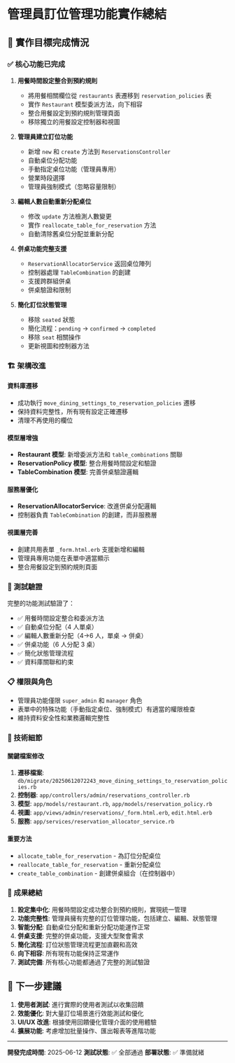 # 管理員訂位管理功能實作總結

## 🎯 實作目標完成情況

### ✅ 核心功能已完成

1. **用餐時間設定整合到預約規則**

    - 將用餐相關欄位從 `restaurants` 表遷移到 `reservation_policies` 表
    - 實作 `Restaurant` 模型委派方法，向下相容
    - 整合用餐設定到預約規則管理頁面
    - 移除獨立的用餐設定控制器和視圖

2. **管理員建立訂位功能**

    - 新增 `new` 和 `create` 方法到 `ReservationsController`
    - 自動桌位分配功能
    - 手動指定桌位功能（管理員專用）
    - 營業時段選擇
    - 管理員強制模式（忽略容量限制）

3. **編輯人數自動重新分配桌位**

    - 修改 `update` 方法檢測人數變更
    - 實作 `reallocate_table_for_reservation` 方法
    - 自動清除舊桌位分配並重新分配

4. **併桌功能完整支援**

    - `ReservationAllocatorService` 返回桌位陣列
    - 控制器處理 `TableCombination` 的創建
    - 支援跨群組併桌
    - 併桌驗證和限制

5. **簡化訂位狀態管理**
    - 移除 `seated` 狀態
    - 簡化流程：`pending` → `confirmed` → `completed`
    - 移除 `seat` 相關操作
    - 更新視圖和控制器方法

### 🏗️ 架構改進

#### 資料庫遷移

-   成功執行 `move_dining_settings_to_reservation_policies` 遷移
-   保持資料完整性，所有現有設定正確遷移
-   清理不再使用的欄位

#### 模型層增強

-   **Restaurant 模型**: 新增委派方法和 `table_combinations` 關聯
-   **ReservationPolicy 模型**: 整合用餐時間設定和驗證
-   **TableCombination 模型**: 完善併桌驗證邏輯

#### 服務層優化

-   **ReservationAllocatorService**: 改進併桌分配邏輯
-   控制器負責 `TableCombination` 的創建，而非服務層

#### 視圖層完善

-   創建共用表單 `_form.html.erb` 支援新增和編輯
-   管理員專用功能在表單中適當顯示
-   整合用餐設定到預約規則頁面

### 🧪 測試驗證

完整的功能測試驗證了：

-   ✅ 用餐時間設定整合和委派方法
-   ✅ 自動桌位分配（4 人單桌）
-   ✅ 編輯人數重新分配（4→6 人，單桌 → 併桌）
-   ✅ 併桌功能（6 人分配 3 桌）
-   ✅ 簡化狀態管理流程
-   ✅ 資料庫關聯和約束

### 📋 權限與角色

-   管理員功能僅限 `super_admin` 和 `manager` 角色
-   表單中的特殊功能（手動指定桌位、強制模式）有適當的權限檢查
-   維持資料安全性和業務邏輯完整性

### 🔧 技術細節

#### 關鍵檔案修改

1. **遷移檔案**: `db/migrate/20250612072243_move_dining_settings_to_reservation_policies.rb`
2. **控制器**: `app/controllers/admin/reservations_controller.rb`
3. **模型**: `app/models/restaurant.rb`, `app/models/reservation_policy.rb`
4. **視圖**: `app/views/admin/reservations/_form.html.erb`, `edit.html.erb`
5. **服務**: `app/services/reservation_allocator_service.rb`

#### 重要方法

-   `allocate_table_for_reservation` - 為訂位分配桌位
-   `reallocate_table_for_reservation` - 重新分配桌位
-   `create_table_combination` - 創建併桌組合（在控制器中）

### 🎉 成果總結

1. **設定集中化**: 用餐時間設定成功整合到預約規則，實現統一管理
2. **功能完整性**: 管理員擁有完整的訂位管理功能，包括建立、編輯、狀態管理
3. **智能分配**: 自動桌位分配和重新分配功能運作正常
4. **併桌支援**: 完整的併桌功能，支援大型聚會需求
5. **簡化流程**: 訂位狀態管理流程更加直觀和高效
6. **向下相容**: 所有現有功能保持正常運作
7. **測試完備**: 所有核心功能都通過了完整的測試驗證

## 🚀 下一步建議

1. **使用者測試**: 進行實際的使用者測試以收集回饋
2. **效能優化**: 對大量訂位場景進行效能測試和優化
3. **UI/UX 改進**: 根據使用回饋優化管理介面的使用體驗
4. **擴展功能**: 考慮增加批量操作、匯出報表等進階功能

---

**開發完成時間**: 2025-06-12
**測試狀態**: ✅ 全部通過
**部署狀態**: ✅ 準備就緒
